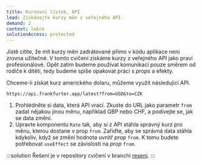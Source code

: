 ```yaml
---
title: Kurzovní lístek, API
lead: Získávejte kurzy měn z veřejného API.
demand: 2
context: lekce
solutionAccess: protected
---
```


Jistě cítíte, že mít kurzy měn zadrátované přímo v kódu aplikace není zrovna užitečné. V tomto cvičení získáme kurzy z veřejného API jako praví profesionálové. Opět zatím budeme používat komunikaci pouze směrem od rodiče k dítěti, tedy budeme spíše opakovat práci s _props_ a efekty.

Chceme-li získat kurz amerického dolaru, můžeme využít následující API.

```
https://api.frankfurter.app/latest?from=USD&to=CZK
```

1. Prohlédněte si data, která API vrací. Zkuste do URL jako parametr `from` zadat nějakou jinou měnu, například GBP nebo CHF, a podívejte se, jak se data změní.
1. Upravte komponentu `Rate` tak, aby si z API stáhla správný kurz pro měnu, kterou dostane v prop `from`. Zařiďte, aby se správná data stáhla kdykoliv, když se změní hodnota uvnitř _prop_ `from`. K tomu budete potřebovat `useEffect` se závislostí na _prop_ `from`.

:::solution
Řešení je v repository cvičení v branchi [reseni](https://github.com/Czechitas-podklady-WEB/cviceni-currencies/tree/reseni).
:::
